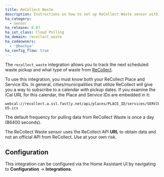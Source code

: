 ```yaml
---
title: ReCollect Waste
description: Instructions on how to set up ReCollect Waste sensor within Home Assistant.
ha_category:
  - Sensor
ha_release: 0.87
ha_iot_class: Cloud Polling
ha_domain: recollect_waste
ha_codeowners:
  - '@bachya'
ha_config_flow: true
---
```


The `recollect_waste` integration allows you to track the next scheduled waste pickup and what type of waste from [ReCollect](https://recollect.net/private-waste-haulers/).

To use this integration, you must know both your ReCollect Place and Service IDs. In general, cities/municipalities that utilize ReCollect will give you a way to subscribe to a calendar with pickup dates. If you examine the iCal URL for this calendar, the Place and Service IDs are embedded in it:

```text
webcal://recollect.a.ssl.fastly.net/api/places/PLACE_ID/services/SERVICE_ID/events.en-US.ics
```

The default frequency for pulling data from ReCollect Waste is once a day (86400 seconds).

<div class='note warning'>
The ReCollect Waste sensor uses the ReCollect API <strong>URL</strong> to obtain data and not an official API from ReCollect. Use at your own risk.
</div>

## Configuration

This integration can be configured via the Home Assistant UI by navigating to **Configuration** -> **Integrations**.
